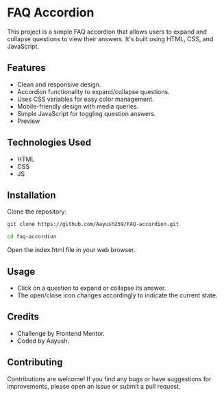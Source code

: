 # FAQ Accordion
This project is a simple FAQ accordion that allows users to expand and collapse questions to view their answers. It's built using HTML, CSS, and JavaScript.

## Features
- Clean and responsive design.
- Accordion functionality to expand/collapse questions.
- Uses CSS variables for easy color management.
- Mobile-friendly design with media queries.
- Simple JavaScript for toggling question answers.
- Preview

## Technologies Used
- HTML
- CSS
- JS

## Installation
Clone the repository:

```bash
git clone https://github.com/Aayush259/FAQ-accordion.git
```

```bash
cd faq-accordion
```
Open the index.html file in your web browser.

## Usage
- Click on a question to expand or collapse its answer.
- The open/close icon changes accordingly to indicate the current state.

## Credits
- Challenge by Frontend Mentor.
- Coded by Aayush.

## Contributing
Contributions are welcome! If you find any bugs or have suggestions for improvements, please open an issue or submit a pull request.
